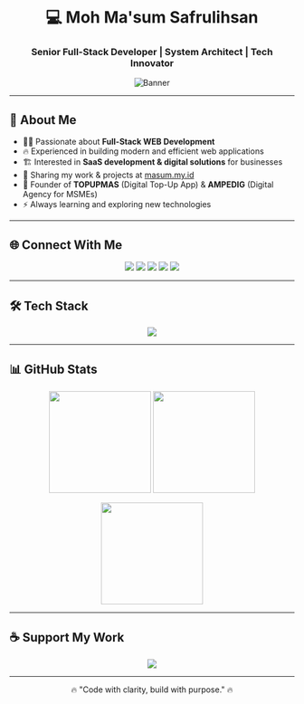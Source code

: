 <h1 align="center">💻 Moh Ma'sum Safrulihsan</h1>
<h3 align="center">Senior Full-Stack Developer | System Architect | Tech Innovator</h3>

<p align="center">
  <img src="https://raw.githubusercontent.com/halfrost/halfrost/master/icons/header_.png" alt="Banner" />
</p>

---

## 🚀 About Me

* 🧑‍💻 Passionate about **Full-Stack WEB Development**
* 🔥 Experienced in building modern and efficient web applications
* 🏗 Interested in **SaaS development & digital solutions** for businesses
* 📖 Sharing my work & projects at [masum.my.id](https://masum.my.id)
* 🎯 Founder of **TOPUPMAS** (Digital Top-Up App) & **AMPEDIG** (Digital Agency for MSMEs)
* ⚡ Always learning and exploring new technologies

---

## 🌐 Connect With Me

<p align="center">
  <a href="https://www.linkedin.com/in/masumid"><img src="https://img.shields.io/badge/LinkedIn-0A66C2?style=for-the-badge&logo=linkedin&logoColor=white"/></a>
  <a href="https://instagram.com/masum.xyz"><img src="https://img.shields.io/badge/Instagram-E4405F?style=for-the-badge&logo=instagram&logoColor=white"/></a>
  <a href="https://youtube.com/@masum_xyz"><img src="https://img.shields.io/badge/YouTube-FF0000?style=for-the-badge&logo=youtube&logoColor=white"/></a>
  <a href="https://facebook.com/MasumXdReal"><img src="https://img.shields.io/badge/Facebook-1877F2?style=for-the-badge&logo=facebook&logoColor=white"/></a>
  <a href="https://discord.gg/masumxyz"><img src="https://img.shields.io/badge/Discord-5865F2?style=for-the-badge&logo=discord&logoColor=white"/></a>
</p>

---

## 🛠 Tech Stack

<p align="center">
  <img src="https://skillicons.dev/icons?i=js,ts,php,python,html,htmx,css,laravel,adonis,vue,nuxt,nodejs,express,tailwind,bootstrap,jquery,git,mysql,redis" />
</p>

---

## 📊 GitHub Stats

<p align="center">
  <img src="https://github-readme-stats.vercel.app/api?username=masum-xyz&show_icons=true&theme=github_dark&hide_border=true" height="180" />
  <img src="https://github-readme-stats.vercel.app/api/top-langs/?username=masum-xyz&layout=compact&theme=github_dark&hide_border=true" height="180" />
</p>

<p align="center">
  <img src="https://github-readme-streak-stats.herokuapp.com?user=masum-xyz&theme=github-dark-blue&hide_border=true" height="180" />
</p>

---

## ☕ Support My Work

<p align="center">
  <a href="https://saweria.co/Masumxyz">
    <img src="https://img.shields.io/badge/Support%20Me%20on-Saweria-orange?style=for-the-badge&logo=buymeacoffee" />
  </a>
</p>

---

<p align="center">🔥 "Code with clarity, build with purpose." 🔥</p>
